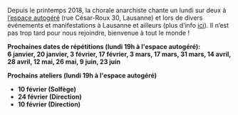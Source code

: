   
Depuis le printemps 2018, la chorale anarchiste chante un lundi sur deux
à [l’espace autogéré](https://espaceautogere.squat.net) (rue César-Roux
30, Lausanne) et lors de divers événements et manifestations à Lausanne
et ailleurs (plus d’info
[ici](https://lachorale.ch/site/flyers/201912_Article_Moins.jpg)). Il
n’est pas trop tard pour nous rejoindre, bienvenue à tout le monde !  
  
**Prochaines dates de répétitions (lundi 19h à l'espace autogéré):  
 6 janvier, 20 janvier, 3 février, 17 février, 3 mars, 17 mars, 31 mars, 14 avril, 28 avril, 12 mai, 26 mai, 9 juin, 23 juin**

**Prochains ateliers (lundi 19h à l'espace autogéré)**

* **10 février (Solfège)**
* **24 février (Direction)**
* **10 février (Direction)**
